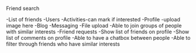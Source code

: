 Friend search

-List of friends
-Users
-Activities-can mark if interested
-Profile -upload image here
-Blog
-Messaging
-File upload
-Able to join groups of people with similar interests 
-Friend requests
-Show list of friends on profile 
-Show list of comments on profile 
-Able to have a chatbox between people
-Able to filter through friends who have similar interests
